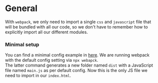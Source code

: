 # General

With `webpack`, we only need to import a single `css` and `javascript` file that will be bundled with all our code, so we don't have to remember how to explicitly import all our different modules.

### Minimal setup
You can find a minimal config example in [here](../minimal-animal/README.md). We are running webpack with the default config setting via `npx webapck`.  
The latter command generates a new folder named `dist` with a JavaScript file named `main.js` as per default config. Now this is the only JS file we need to import in our `index.html`.
